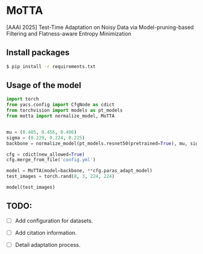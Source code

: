 # MoTTA

[AAAI 2025] Test-Time Adaptation on Noisy Data via Model-pruning-based Filtering and Flatness-aware Entropy Minimization



## Install packages

```bash
$ pip install -r requirements.txt
```

## Usage of the model

```python
import torch
from yacs.config import CfgNode as cdict
from torchvision import models as pt_models
from motta import normalize_model, MoTTA


mu = (0.485, 0.456, 0.406)
sigma = (0.229, 0.224, 0.225)
backbone = normalize_model(pt_models.resnet50(pretrained=True), mu, sigma)

cfg = cdict(new_allowed=True)
cfg.merge_from_file('config.yml')

model = MoTTA(model=backbone, **cfg.paras_adapt_model)
test_images = torch.rand(8, 3, 224, 224)

model(test_images)
```





## TODO:

- [ ] Add configuration for datasets.

- [ ] Add citation information.

- [ ] Detail adaptation process.
